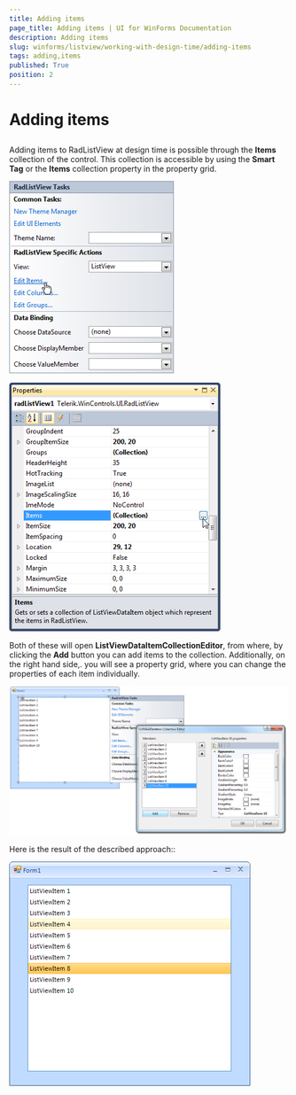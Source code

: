 ```yaml
---
title: Adding items
page_title: Adding items | UI for WinForms Documentation
description: Adding items
slug: winforms/listview/working-with-design-time/adding-items
tags: adding,items
published: True
position: 2
---
```


# Adding items



## 

Adding items to RadListView at design time is possible through the __Items__ 
        	collection of the control. This collection is accessible by using the __Smart Tag__ or
        	the __Items__ collection property in the property grid.
        

![listview-working-with-design-time-adding-items 001](images/listview-working-with-design-time-adding-items001.png)

![listview-working-with-design-time-adding-items 002](images/listview-working-with-design-time-adding-items002.png)

Both of these will open __ListViewDataItemCollectionEditor__, from where, by clicking the
        	__Add__ button you can add items to the collection. Additionally, on the right hand side,.
          you will see a property grid, where you can change the properties of each item individually.
        

![listview-working-with-design-time-adding-items 003](images/listview-working-with-design-time-adding-items003.png)

Here is the result of the described approach::

![listview-working-with-design-time-adding-items 004](images/listview-working-with-design-time-adding-items004.png)
